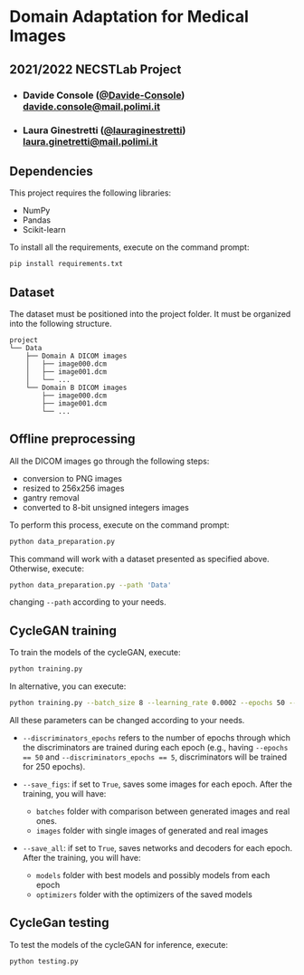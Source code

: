 # Domain Adaptation for Medical Images
## 2021/2022 NECSTLab Project
- ###  Davide Console ([@Davide-Console](https://github.com/Davide-Console)) <br> davide.console@mail.polimi.it
- ###  Laura Ginestretti ([@lauraginestretti](https://github.com/lauraginestretti)) <br> laura.ginetretti@mail.polimi.it

## Dependencies

This project requires the following libraries:

- NumPy
- Pandas
- Scikit-learn

To install all the requirements, execute on the command prompt:
```bash
pip install requirements.txt
```

## Dataset
The dataset must be positioned into the project folder. It must be organized into the following structure.
```
project
└── Data
    ├── Domain A DICOM images
    │   ├── image000.dcm
    │   ├── image001.dcm
    │   └── ...
    └── Domain B DICOM images
        ├── image000.dcm
        ├── image001.dcm
        └── ...

```

## Offline preprocessing
All the DICOM images go through the following steps:
- conversion to PNG images
- resized to 256x256 images
- gantry removal
- converted to 8-bit unsigned integers images

To perform this process, execute on the command prompt:
```bash
python data_preparation.py
```
This command will work with a dataset presented as specified above.
Otherwise, execute:
```bash
python data_preparation.py --path 'Data'
```
changing `--path` according to your needs.

## CycleGAN training

To train the models of the cycleGAN, execute:
```bash
python training.py
```
In alternative, you can execute:
```bash
python training.py --batch_size 8 --learning_rate 0.0002 --epochs 50 --discriminators_epochs 5 --lambda_gp 5 --test_split 0.1 --validation_split 0.2 --save_figs False --save_all False
```
All these parameters can be changed according to your needs.

- `--discriminators_epochs` refers to the number of epochs through which the discriminators are trained during each epoch (e.g., having `--epochs == 50` and `--discriminators_epochs == 5`, discriminators will be trained for 250 epochs).


- `--save_figs`: if set to `True`, saves some images for each epoch. After the training, you will have:
  - `batches` folder with comparison between generated images and real ones.
  - `images` folder with single images of generated and real images


- `--save_all`: if set to `True`, saves networks and decoders for each epoch. After the training, you will have:
  - `models` folder with best models and possibly models from each epoch
  - `optimizers` folder with the optimizers of the saved models

## CycleGan testing

To test the models of the cycleGAN for inference, execute:

```bash
python testing.py
```